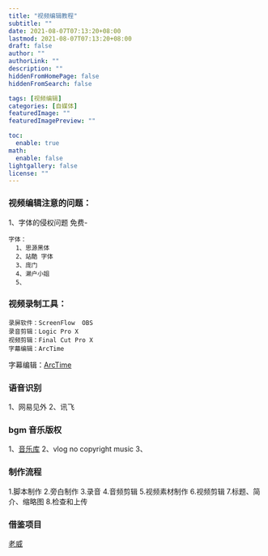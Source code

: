 ```yaml
---
title: "视频编辑教程"
subtitle: ""
date: 2021-08-07T07:13:20+08:00
lastmod: 2021-08-07T07:13:20+08:00
draft: false
author: ""
authorLink: ""
description: ""
hiddenFromHomePage: false
hiddenFromSearch: false

tags: [视频编辑]
categories: [自媒体]
featuredImage: ""
featuredImagePreview: ""

toc:
  enable: true
math:
  enable: false
lightgallery: false
license: ""
---
```

###



### 视频编辑注意的问题：
1、字体的侵权问题
   免费-
  ```
  字体：
    1、思源黑体
    2、站酷 字体
    3、庞门
    4、濑户小姐
    5、
  ```
### 视频录制工具：
```
录屏软件：ScreenFlow  OBS
录音剪辑：Logic Pro X
视频剪辑：Final Cut Pro X
字幕编辑：ArcTime
```
字幕编辑：[ArcTime](http://arctime.cn/guide.html)



### 语音识别

   1、网易见外
   2、讯飞

### bgm 音乐版权

   1、[音乐库](https://www.epidemicsound.com/referra...)
   2、vlog  no copyright music
   3、
### 制作流程

1.脚本制作
2.旁白制作
3.录音
4.音频剪辑
5.视频素材制作
6.视频剪辑
7.标题、简介、缩略图
8.检查和上传



### 借鉴项目

 [老威](https://www.youtube.com/watch?v=rfNZiG-M9_0&list=RDCMUCQRAO6rXB32dd9K69JftGDQ&index=27)


<!--more-->
